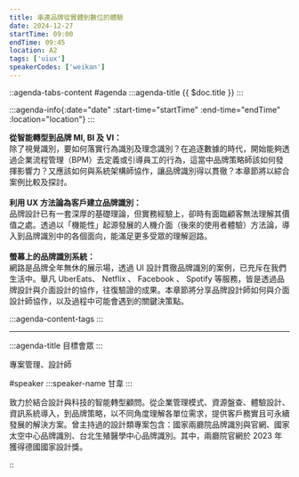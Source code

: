 ```yaml
---
title: 串連品牌從實體到數位的體驗
date: 2024-12-27
startTime: 09:00
endTime: 09:45
location: A2
tags: ['uiux']
speakerCodes: ['weikan']
---
```


::agenda-tabs-content
#agenda
:::agenda-title
{{ $doc.title }}
:::

:::agenda-info{:date="date" :start-time="startTime" :end-time="endTime" :location="location"}
:::

**從智能轉型到品牌 MI, BI 及 VI：**<br>
除了視覺識別，要如何落實行為識別及理念識別？在追逐數據的時代，開始能夠透過企業流程管理（BPM）去定義或引導員工的行為，這當中品牌策略師該如何發揮影響力？又應該如何與系統架構師協作，讓品牌識別得以貫徹？本章節將以綜合案例比較及探討。
<br><br>
**利用 UX 方法論為客戶建立品牌識別：**<br>
品牌設計已有一套深厚的基礎理論，但實務經驗上，卻時有面臨顧客無法理解其價值之處。透過以「機能性」起源發展的人機介面（後來的使用者體驗）方法論，導入到品牌識別中的各個面向，能滿足更多受眾的理解迴路。
<br><br>
**螢幕上的品牌識別系統：**<br>
網路是品牌全年無休的展示場，透過 UI 設計貫徹品牌識別的案例，已充斥在我們生活中。舉凡 UberEats、 Netflix 、 Facebook 、 Spotify 等服務，皆是透過品牌設計與介面設計的協作，往復驗證的成果。本章節將分享品牌設計師如何與介面設計師協作，以及過程中可能會遇到的關鍵決策點。

:::agenda-content-tags
:::

---

:::agenda-title
目標會眾
:::

專案管理、設計師

#speaker
:::speaker-name
甘韋
:::

致力於結合設計與科技的智能轉型顧問。從企業管理模式、資源盤查、體驗設計、資訊系統導入，到品牌策略，以不同角度理解各單位需求，提供客戶務實且可永續發展的解決方案。曾主持過的設計類專案包含：國家兩廳院品牌識別與官網、國家太空中心品牌識別、台北生殖醫學中心品牌識別。其中，兩廳院官網於 2023 年獲得德國國家設計獎。

::
